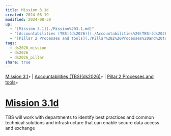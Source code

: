 ```yaml
---
title: Mission 3.1d
created: 2024-08-19
modified: 2024-08-30
up:
  - "[Mission 3.1](./Mission%203.1.md)"
  - "[Accountabilities (TBS)(ds2026)](./Accountabilities%20(TBS)(ds2026).md)"
  - "[Pillar 2 Processes and tools](./Pillar%202%20Processes%20and%20tools.md)"
tags:
  - ds2026_mission
  - ds2026
  - ds2026_pillar
share: true
---
```

[Mission 3.1](./Mission%203.1.md)⤴️ | [Accountabilities (TBS)(ds2026)](./Accountabilities%20(TBS)(ds2026).md)⤴️ | [Pillar 2 Processes and tools](./Pillar%202%20Processes%20and%20tools.md)⤴️
# [Mission 3.1d](Mission%203.1d.md)

TBS will work with departments to identify best practices and common technical solutions and infrastructure that can enable secure data access and exchange
